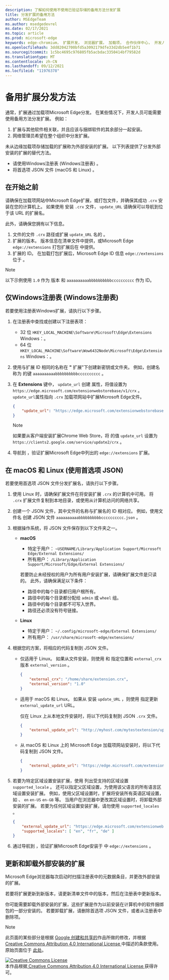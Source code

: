 ```yaml
---
description: 了解如何使用不使用已验证存储的备用方法分发扩展
title: 分发扩展的备用方法
author: MSEdgeTeam
ms.author: msedgedevrel
ms.date: 02/17/2021
ms.topic: article
ms.prod: microsoft-edge
keywords: edge-chromium， 扩展开发， 浏览器扩展， 加载项， 合作伙伴中心， 开发人员
ms.openlocfilehash: 3dd82042700bfd5a3092179dfe33d2db5e4f1b71
ms.sourcegitcommit: 1c5bc4695c976805fb5acbdac3350414bf79582d
ms.translationtype: MT
ms.contentlocale: zh-CN
ms.lasthandoff: 09/12/2021
ms.locfileid: "11976378"
---
```

# <a name="alternate-extension-distribution-methods"></a>备用扩展分发方法  

通常，扩展通过加载项Microsoft Edge分发。 在某些情况下，开发人员可能需要使用备用方法分发扩展。 例如：

1.  扩展与其他软件相关联，并且应该与捆绑软件的其余部分一起安装。   
1.  网络管理员希望在整个组织中分发扩展。   

未从边缘加载项存储加载的扩展称为外部安装的扩展。 以下列表提供了分发外部安装的扩展的替代方法。 

*   请使用Windows注册表 (Windows注册表) 。  
*   将首选项 JSON 文件 (macOS 和 Linux) 。  
    
## <a name="before-you-begin"></a>在开始之前  

请确保在加载项网站中Microsoft Edge扩展，或打包文件，并确保其成功 `.crx` 安装在您的计算机上。  如果使用 安装 `.crx` 文件， `update_URL` 请确保可以导航到位于该 URL 的扩展名。  

此外，请确保您拥有以下信息。    

1.  文件的文件 `.crx` 路径或扩展 `update_URL` 名的 。
1.  扩展的版本。  版本信息在清单文件中提供，或Microsoft Edge `edge://extensions` 打包扩展后在 中提供。   
1.  扩展的 ID。  在加载打包扩展后，Microsoft Edge ID 信息 `edge://extensions` 位于 。  

> [!NOTE] 
> 以下示例使用 `1.0` 作为 版本 和 `aaaaaaaaaabbbbbbbbbbcccccccccc` 作为 ID。  

## <a name="use-the-windows-registry-windows-only"></a>仅Windows注册表 (Windows注册表)   

若要使用注册表Windows扩展，请执行以下步骤。

1.  在注册表中查找或创建以下注册表项：  
    *   32 位 `HKEY_LOCAL_MACHINE\Software\Microsoft\Edge\Extensions` Windows：。  
    *   64 位 `HKEY_LOCAL_MACHINE\Software\Wow6432Node\Microsoft\Edge\Extensions` Windows：。  
1.  使用与扩展 ID 相同的名称在 **"** 扩展"下创建新密钥或文件夹。 例如，创建名称为 的键 `aaaaaaaaaabbbbbbbbbbcccccccccc` 。  
1.  在 **Extensions** 键中， `update_url` 创建 属性，将值设置为 `https://edge.microsoft.com/extensionwebstorebase/v1/crx` 。  `update_url`属性指向 `.crx` 加载项网站中扩展Microsoft Edge文件。  

    ```json
    {
        "update_url": "https://edge.microsoft.com/extensionwebstorebase/v1/crx"
    }
    ```  
    
    > [!NOTE]
    > 如果要从客户端安装扩展Chrome Web Store，将 的值 `update_url` 设置为 `https://clients2.google.com/service/update2/crx` 。  
  
1.  导航到 ，验证扩展Microsoft Edge中列出的 `edge://extensions` 扩展。  

## <a name="use-a-preferences-json-file-macos-and-linux"></a>在 macOS 和 Linux (使用首选项 JSON)   

若要使用首选项 JSON 文件分发扩展名，请执行以下步骤。

1.  使用 Linux 时，请确保扩展文件在将安装扩展 `.crx` 的计算机中可用。 将 `.crx` 扩展文件复制到本地目录，或使用从计算机访问的网络共享。 
1.  创建一个 JSON 文件，其中文件的名称与扩展名的 ID 相对应。 例如，使用文件名 创建 JSON 文件 `aaaaaaaaaabbbbbbbbbbcccccccccc.json` 。  
1.  根据操作系统，将 JSON 文件保存到以下文件夹之一。   
    *   **macOS**  
        *   特定于用户： `~USERNAME/Library/Application Support/Microsoft Edge/External Extensions/`  
        *   所有用户： `/Library/Application Support/Microsoft/Edge/External Extensions/`  
        
        若要防止未经授权的用户为所有用户安装扩展，请确保扩展文件是只读的。 此外，请确保满足以下条件：
        
        *   路径中的每个目录都归用户根所有。  
        *   路径中的每个目录都分配给 `admin` 或 `wheel` 组。  
        *   路径中的每个目录都不可写入世界。  
        *   路径还必须没有符号链接。  
        
    *   **Linux**  
        *   特定于用户： `~/.config/microsoft-edge/External Extensions/`  
        *   所有用户： `/usr/share/microsoft-edge/extensions/`  
1.  根据您的方案，将相应的代码复制到 JSON 文件。 
    *   仅适用于 Linux。 如果从文件安装，则使用 和 指定位置和 `external_crx` 版本 `external_version` 。  
            
        ```json
        {
            "external_crx": "/home/share/extension.crx",
            "external_version": "1.0"
        }
        ```  

    *   适用于 macOS 和 Linux。 如果从 安装 `update_URL` ，则使用 指定更新 `external_update_url` URL。 
        
        仅在 Linux 上从本地文件安装时，将以下代码复制到 JSON `.crx` 文件。  
    
        ```json
        {
            "external_update_url": "http://myhost.com/mytestextension/updates.xml"
        }
        ```  
 
    *  从 macOS 和 Linux 上的 Microsoft Edge 加载项网站安装时，将以下代码复制到 JSON 文件。
    
        ```json
        {
            "external_update_url": "https://edge.microsoft.com/extensionwebstorebase/v1/crx"
        }
        ```  
    
1.  若要为特定区域设置安装扩展，使用 列出受支持的区域设置 `supported_locale` 。  还可以指定父区域设置，为使用该父语言的所有语言区域设置安装扩展。 例如，使用父区域设置时，扩展将安装所有英语区域设置，如 、 `en` `en-US` `en-GB` 等。  当用户在浏览器中更改其区域设置时，将卸载外部安装的扩展。  若要为任何区域设置安装扩展，请勿使用 `supported_locales` 。  

    ```json
    {
        "external_update_url": "https://edge.microsoft.com/extensionwebstorebase/v1/crx",
        "supported_locales": [ "en", "fr", "de" ]
    }
    ```  

1.  通过导航到 ，验证扩展Microsoft Edge安装于 中 `edge://extensions` 。  

## <a name="update-and-uninstall-externally-installed-extensions"></a>更新和卸载外部安装的扩展

Microsoft Edge浏览器每次启动时扫描注册表中的元数据条目，并更改外部安装的扩展。  

若要将扩展更新到新版本，请更新清单文件中的版本，然后在注册表中更新版本。  

你可能需要卸载外部安装的扩展，这些扩展是作为以前安装在计算机中的软件捆绑包的一部分安装的。  若要卸载扩展，请删除首选项 JSON 文件，或者从注册表中删除项。   

<!-- links -->  

> [!NOTE]
> 此页面的某些部分是根据 [Google 创建和共享的][GoogleSitePolicies]作品所做的修改，并根据[ Creative Commons Attribution 4.0 International License ][CCA4IL]中描述的条款使用。  原始页面位于 [此处](https://developer.chrome.com/apps/external_extensions)。  

[![Creative Commons License][CCby4Image]][CCA4IL]  
本作品根据[ Creative Commons Attribution 4.0 International License ][CCA4IL]获得许可。  

[CCA4IL]: https://creativecommons.org/licenses/by/4.0  
[CCby4Image]: https://i.creativecommons.org/l/by/4.0/88x31.png  
[GoogleSitePolicies]: https://developers.google.com/terms/site-policies  
